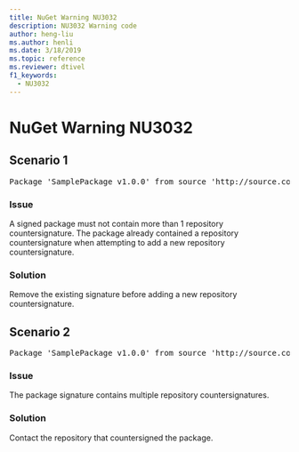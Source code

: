 ```yaml
---
title: NuGet Warning NU3032
description: NU3032 Warning code
author: heng-liu
ms.author: henli
ms.date: 3/18/2019
ms.topic: reference
ms.reviewer: dtivel
f1_keywords: 
  - NU3032
---
```


# NuGet Warning NU3032

## Scenario 1

<pre>Package 'SamplePackage v1.0.0' from source 'http://source.com/index.json': The package already contains a repository countersignature. Please remove the existing signature before adding a new repository countersignature.</pre>

### Issue

A signed package must not contain more than 1 repository countersignature. The package already contained a repository countersignature when attempting to add a new repository countersignature.


### Solution

Remove the existing signature before adding a new repository countersignature.



## Scenario 2

<pre>Package 'SamplePackage v1.0.0' from source 'http://source.com/index.json': The package signature contains multiple repository countersignatures.</pre>

### Issue

The package signature contains multiple repository countersignatures.


### Solution

Contact the repository that countersigned the package.